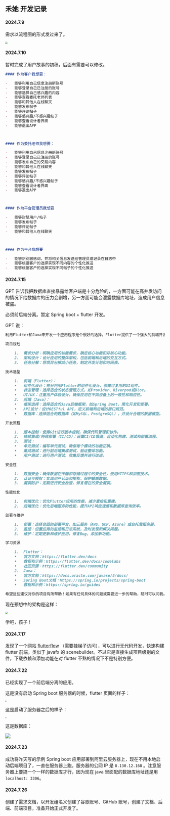## 禾她 开发记录

#### 2024.7.9 

需求以流程图的形式发过来了。

<img src="https://pic.imgdb.cn/item/669a2486d9c307b7e9d260b1.jpg" style="zoom: 45%;" />



#### 2024.7.10

暂时完成了用户故事的初稿，后面有需要可以修改。

```markdown
#### 作为客户我想要：

-   能够利用自己信息注册新账号
-   能够登录自己已注册的账号
-   能够选择自己感兴趣的内容
-   能够查看委托老师列表
-   能够和其他人在线聊天
-   能够发布帖子
-   能够评论帖子
-   能够感兴趣/不感兴趣帖子
-   能够查看设计者界面
-   能够退出APP



#### 作为委托老师我想要：

-   能够利用自己信息注册新账号
-   能够登录自己已注册的账号
-   能够发布自己的交易内容
-   能够和其他人在线聊天
-   能够发布帖子
-   能够评论帖子
-   能够感兴趣/不感兴趣帖子
-   能够查看设计者界面
-   能够退出APP



#### 作为平台管理员我想要

-   能够封禁用户/帖子
-   能够发布帖子
-   能够评论帖子
-   能够和其他人在线聊天



#### 作为平台我想要

-   能够识别敏感词，并将相关信息发送给管理员或记录在日志中
-   能够根据客户的选择实现不同内容的个性化推送
-   能够根据客户的选择实现不同帖子的个性化推送
```





#### 2024.7.15

GPT 告诉我把数据库直接暴露给客户端是十分危险的，一方面可能在高并发访问的情况下给数据库的压力会剧增，另一方面可能会泄露数据库地址，造成用户信息被盗。

必须前后端分离。暂定 Spring boot + flutter 开发。

GPT 说：

```markdown
利用Flutter和Java来开发一个应用程序是个很好的选择。Flutter提供了一个强大的前端开发框架，而Java在后端开发中广泛应用。以下是一些建议，帮助你更好地开展这个项目：

项目规划

	1.	需求分析：明确应用的功能需求，确定核心功能和非核心功能。
	2.	架构设计：设计应用的整体架构，包括前端和后端的交互方式。
	3.	任务分解：将项目分解成小任务，制定开发计划和时间表。

技术选型

	1.	前端（Flutter）：
	•	组件化设计：充分利用Flutter的组件化设计，创建可复用的UI组件。
	•	状态管理：选择适合的状态管理方式，如Provider、Riverpod或Bloc。
	•	UI/UX：注重用户体验设计，确保应用在不同设备上的一致性和响应性。
	2.	后端（Java）：
	•	框架选择：选择适合的Java后端框架，如Spring Boot，简化开发和部署。
	•	API设计：设计RESTful API，定义前端和后端的接口规范。
	•	数据库：选择适合的数据库（如MySQL、PostgreSQL），并设计合理的数据模型。

开发流程

	1.	版本控制：使用Git进行版本控制，确保代码管理和协作。
	2.	持续集成/持续部署（CI/CD）：设置CI/CD管道，自动化构建、测试和部署流程。
	3.	测试：
	•	单元测试：编写单元测试，确保每个模块的功能正确。
	•	集成测试：进行前后端集成测试，验证整体功能。
	•	用户测试：进行用户测试，收集反馈并进行改进。

安全性

	1.	数据安全：确保数据在传输和存储过程中的安全性，使用HTTPS和加密技术。
	2.	认证与授权：实现用户认证和授权，保护敏感数据。
	3.	漏洞防护：定期进行安全检查，修复潜在的安全漏洞。

性能优化

	1.	前端优化：优化Flutter应用的性能，减少重绘和重建。
	2.	后端优化：优化后端服务的性能，提升API响应速度和数据库查询效率。

部署与维护

	1.	部署：选择合适的部署平台，如云服务（AWS、GCP、Azure）或自托管服务器。
	2.	监控：设置应用的监控和日志系统，及时发现和解决问题。
	3.	维护：定期更新和维护应用，修复Bug，添加新功能。

学习资源

	1.	Flutter：
	•	官方文档：https://flutter.dev/docs
	•	教程和示例：https://flutter.dev/docs/codelabs
	•	社区资源：https://flutter.dev/community
	2.	Java：
	•	官方文档：https://docs.oracle.com/javase/8/docs/
	•	Spring Boot文档：https://spring.io/projects/spring-boot
	•	教程和示例：https://spring.io/guides

希望这些建议对你的项目有所帮助！如果有任何具体的问题或需要进一步的帮助，随时可以问我。
```

现在预想中的架构是这样：

<img src="https://pic.imgdb.cn/item/669a29bfd9c307b7e9d8a3b8.png" style="zoom: 50%;" />

学吧，孩子！



#### 2024.7.17

发现了一个网站 [flutterflow](https://flutterflow.io/) （需要挂梯子访问），可以进行无代码开发，快速构建 flutter 前端，类似于 javafx 的 scenebuilder。不过它是直接生成项目级别的文件，下载依赖和添加功能在对 flutter 不熟的情况下不是特别方便。



#### 2024.7.22

已经实现了一个前后端分离的应用。

这是没有启动 Spring boot 服务器的时候，flutter 页面的样子：

<img src="https://pic.imgdb.cn/item/669f5c07d9c307b7e9c63170.png" style="zoom:25%;" />

这是启动了服务器之后的样子：

<img src="https://pic.imgdb.cn/item/669f5c70d9c307b7e9c69107.png" style="zoom:25%;" />

这是数据库：

![](https://pic.imgdb.cn/item/669f5ccfd9c307b7e9c6e1e6.png)



#### 2024.7.23

成功将昨天写的示例 Spring boot 应用部署到阿里云服务器上，现在不用本地启动后端项目了，一直在服务器上跑。服务器的公网 IP 是 `8.130.12.168` 。注意服务器上要搞一个一样的数据库才行，因为现在 java 里面配的数据库地址还是用 `localhost: 3306`。



#### 2024.7.26

创建了需求文档，以开发组名义创建了谷歌账号、GitHub 账号，创建了文档、后端、前端项目，准备开始正式开发了。

